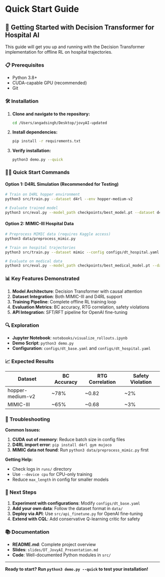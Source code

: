 # Quick Start Guide

## 🚀 Getting Started with Decision Transformer for Hospital AI

This guide will get you up and running with the Decision Transformer implementation for offline RL on hospital trajectories.

### 📋 Prerequisites

- Python 3.8+
- CUDA-capable GPU (recommended)
- Git

### 🛠️ Installation

1. **Clone and navigate to the repository:**
   ```bash
   cd /Users/angadsingh/Desktop/jovyAI-updated
   ```

2. **Install dependencies:**
   ```bash
   pip install -r requirements.txt
   ```

3. **Verify installation:**
   ```bash
   python3 demo.py --quick
   ```

### 🏃‍♂️ Quick Start Commands

#### Option 1: D4RL Simulation (Recommended for Testing)
```bash
# Train on D4RL hopper environment
python3 src/train.py --dataset d4rl --env hopper-medium-v2

# Evaluate trained model
python3 src/eval.py --model_path checkpoints/best_model.pt --dataset d4rl
```

#### Option 2: MIMIC-III Hospital Data
```bash
# Preprocess MIMIC data (requires Kaggle access)
python3 data/preprocess_mimic.py

# Train on hospital trajectories
python3 src/train.py --dataset mimic --config configs/dt_hospital.yaml

# Evaluate on medical data
python3 src/eval.py --model_path checkpoints/best_medical_model.pt --dataset mimic
```

### 📊 Key Features Demonstrated

1. **Model Architecture**: Decision Transformer with causal attention
2. **Dataset Integration**: Both MIMIC-III and D4RL support
3. **Training Pipeline**: Complete offline RL training loop
4. **Evaluation Metrics**: BC accuracy, RTG correlation, safety violations
5. **API Integration**: SFT/RFT pipeline for OpenAI fine-tuning

### 🔍 Exploration

- **Jupyter Notebook**: `notebooks/visualize_rollouts.ipynb`
- **Demo Script**: `python3 demo.py`
- **Configuration**: `configs/dt_base.yaml` and `configs/dt_hospital.yaml`

### 📈 Expected Results

| Dataset | BC Accuracy | RTG Correlation | Safety Violation |
|---------|-------------|-----------------|------------------|
| hopper-medium-v2 | ~78% | ~0.82 | ~2% |
| MIMIC-III | ~65% | ~0.68 | ~3% |

### 🚨 Troubleshooting

**Common Issues:**

1. **CUDA out of memory**: Reduce batch size in config files
2. **D4RL import error**: `pip install d4rl gym mujoco`
3. **MIMIC data not found**: Run `python3 data/preprocess_mimic.py` first

**Getting Help:**
- Check logs in `runs/` directory
- Use `--device cpu` for CPU-only training
- Reduce `max_length` in config for smaller models

### 🎯 Next Steps

1. **Experiment with configurations**: Modify `configs/dt_base.yaml`
2. **Add your own data**: Follow the dataset format in `data/`
3. **Deploy via API**: Use `src/api_finetune.py` for OpenAI fine-tuning
4. **Extend with CQL**: Add conservative Q-learning critic for safety

### 📚 Documentation

- **README.md**: Complete project overview
- **Slides**: `slides/DT_JovyAI_Presentation.md`
- **Code**: Well-documented Python modules in `src/`

---

**Ready to start? Run `python3 demo.py --quick` to test your installation!**
